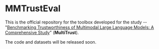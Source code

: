 # MMTrustEval
This is the official repository for the toolbox developed for the study -- "[Benchmarking Trustworthiness of Multimodal Large Language Models: A Comprehensive Study](https://arxiv.org/abs/2406.07057
)" (**MultiTrust**).

The code and datasets will be released soon.